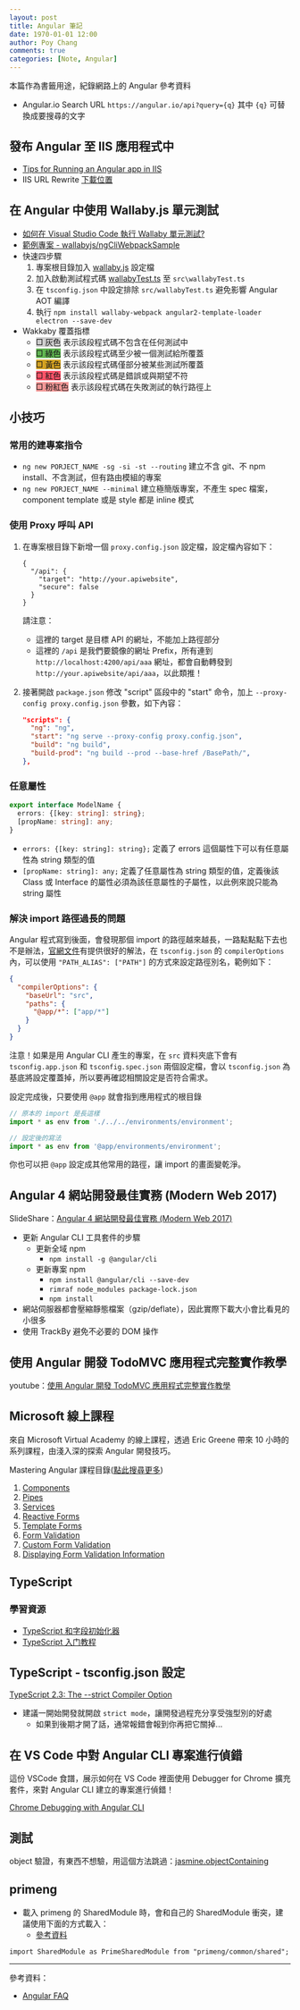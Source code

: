 ```yaml
---
layout: post
title: Angular 筆記
date: 1970-01-01 12:00
author: Poy Chang
comments: true
categories: [Note, Angular]
---
```

本篇作為書籤用途，紀錄網路上的 Angular 參考資料

* Angular.io Search URL `https://angular.io/api?query={q}` 其中 `{q}` 可替換成要搜尋的文字

## 發布 Angular 至 IIS 應用程式中

* [Tips for Running an Angular app in IIS](https://blogs.msdn.microsoft.com/premier_developer/2017/06/14/tips-for-running-an-angular-app-in-iis/)
* IIS URL Rewrite [下載位置](https://www.iis.net/downloads/microsoft/url-rewrite)

## 在 Angular 中使用 Wallaby.js 單元測試

* [如何在 Visual Studio Code 執行 Wallaby 單元測試?](http://oomusou.io/vscode/vscode-wallaby/)
* [範例專案 - wallabyjs/ngCliWebpackSample](https://github.com/wallabyjs/ngCliWebpackSample#wallabyjs)
* 快速四步驟
	1. 專案根目錄加入 [wallaby.js](https://github.com/wallabyjs/ngCliWebpackSample/blob/master/wallaby.js) 設定檔
	2. 加入啟動測試程式碼 [wallabyTest.ts](https://github.com/wallabyjs/ngCliWebpackSample/blob/master/src/wallabyTest.ts) 至 `src\wallabyTest.ts`
	3. 在 `tsconfig.json` 中設定排除 `src/wallabyTest.ts` 避免影響 Angular AOT 編譯
	4. 執行 `npm install wallaby-webpack angular2-template-loader electron --save-dev`
* Wakkaby 覆蓋指標 
	* <span style="background-color: #CCCCCC"> □ 灰色</span> 表示該段程式碼不包含在任何測試中
	* <span style="background-color: #5FB550"> □ 綠色</span> 表示該段程式碼至少被一個測試給所覆蓋
	* <span style="background-color: #D3A121"> □ 黃色</span> 表示該段程式碼僅部分被某些測試所覆蓋
	* <span style="background-color: #FF5167"> □ 紅色</span> 表示該段程式碼是錯誤或與期望不符
	* <span style="background-color: #F39796"> □ 粉紅色</span> 表示該段程式碼在失敗測試的執行路徑上

## 小技巧

### 常用的建專案指令

* `ng new PORJECT_NAME -sg -si -st --routing` 建立不含 git、不 npm install、不含測試，但有路由模組的專案
* `ng new PORJECT_NAME --minimal` 建立極簡版專案，不產生 spec 檔案，component template 或是 style 都是 inline 模式

### 使用 Proxy 呼叫 API

1. 在專案根目錄下新增一個 `proxy.config.json` 設定檔，設定檔內容如下：
	```josn
	{
	  "/api": {
	    "target": "http://your.apiwebsite",
	    "secure": false
	  }
	}
	```
	
	請注意：
	* 這裡的 target 是目標 API 的網址，不能加上路徑部分
	* 這裡的 `/api` 是我們要鏡像的網址 Prefix，所有連到 `http://localhost:4200/api/aaa` 網址，都會自動轉發到 `http://your.apiwebsite/api/aaa`，以此類推！
2. 接著開啟 `package.json` 修改 "script" 區段中的 "start" 命令，加上 `--proxy-config proxy.config.json` 參數，如下內容：
	```json
	"scripts": {
	  "ng": "ng",
	  "start": "ng serve --proxy-config proxy.config.json",
	  "build": "ng build",
	  "build-prod": "ng build --prod --base-href /BasePath/",
	},
	```

### 任意屬性

```typescript
export interface ModelName {
  errors: {[key: string]: string};
  [propName: string]: any;
}
```

* `errors: {[key: string]: string};` 定義了 errors 這個屬性下可以有任意屬性為 string 類型的值
* `[propName: string]: any;` 定義了任意屬性為 string 類型的值，定義後該 Class 或 Interface 的屬性必須為該任意屬性的子屬性，以此例來說只能為 string 屬性

### 解決 import 路徑過長的問題

Angular 程式寫到後面，會發現那個 import 的路徑越來越長，一路點點點下去也不是辦法，[官網文件](https://www.typescriptlang.org/docs/handbook/module-resolution.html#path-mapping)有提供很好的解法，在 `tsconfig.json` 的 `compilerOptions` 內，可以使用 `"PATH_ALIAS": ["PATH"]` 的方式來設定路徑別名，範例如下：

```json
{
  "compilerOptions": {
    "baseUrl": "src",
    "paths": {
      "@app/*": ["app/*"]
    }
  }
}
```

注意！如果是用 Angular CLI 產生的專案，在 `src` 資料夾底下會有 `tsconfig.app.json` 和 `tsconfig.spec.json` 兩個設定檔，會以 `tsconfig.json` 為基底將設定覆蓋掉，所以要再確認相關設定是否符合需求。

設定完成後，只要使用 `@app` 就會指到應用程式的根目錄

```typescript
// 原本的 import 是長這樣
import * as env from './../../environments/environment';

// 設定後的寫法
import * as env from '@app/environments/environment';
```

你也可以把 `@app` 設定成其他常用的路徑，讓 import 的畫面變乾淨。

## Angular 4 網站開發最佳實務 (Modern Web 2017)

SlideShare：[Angular 4 網站開發最佳實務 (Modern Web 2017)](https://www.slideshare.net/WillHuangTW/angular-4-best-practics)

* 更新 Angular CLI 工具套件的步驟
	* 更新全域 npm
		* `npm install -g @angular/cli`
	* 更新專案 npm
		* `npm install @angular/cli --save-dev`
		* `rimraf node_modules package-lock.json`
		* `npm install`
* 網站伺服器都會壓縮靜態檔案（gzip/deflate），因此實際下載大小會比看見的小很多
* 使用 TrackBy 避免不必要的 DOM 操作

## 使用 Angular 開發 TodoMVC 應用程式完整實作教學

youtube：[使用 Angular 開發 TodoMVC 應用程式完整實作教學](https://www.youtube.com/watch?v=aMeF8ksXv7o&t=271s)

## Microsoft 線上課程

來自 Microsoft Virtual Academy 的線上課程，透過 Eric Greene 帶來 10 小時的系列課程，由淺入深的探索 Angular 開發技巧。

Mastering Angular 課程目錄([點此搜尋更多](https://mva.microsoft.com/search/SearchResults.aspx#!q=Mastering%20Angular&lang=1033))

1. [Components](https://mva.microsoft.com/en-US/training-courses/mastering-angular-part-1-components-17709)
2. [Pipes](https://mva.microsoft.com/en-US/training-courses/mastering-angular-part-2-pipes-17710)
3. [Services](https://mva.microsoft.com/en-US/training-courses/mastering-angular-part-3-services-17711)
4. [Reactive Forms](https://mva.microsoft.com/en-US/training-courses/mastering-angular-part-4-reactive-forms-17728)
5. [Template Forms](https://mva.microsoft.com/en-US/training-courses/mastering-angular-part-5-template-forms-17731)
6. [Form Validation](https://mva.microsoft.com/en-US/training-courses/mastering-angular-part-6-form-validation-17734)
7. [Custom Form Validation](https://mva.microsoft.com/en-US/training-courses/mastering-angular-part-7-custom-form-validation-17736)
8. [Displaying Form Validation Information](https://mva.microsoft.com/en-US/training-courses/mastering-angular-part-8-displaying-form-validation-information-17741)

## TypeScript

### 學習資源
* [TypeScript 和字段初始化器](https://gxnotes.com/article/137971.html)
* [TypeScript 入门教程](https://ts.xcatliu.com/basics/type-of-object-interfaces.html)

## TypeScript - tsconfig.json 設定

[TypeScript 2.3: The --strict Compiler Option](https://blog.mariusschulz.com/2017/06/09/typescript-2-3-the-strict-compiler-option)

* 建議一開始開發就開啟 `strict mode`，讓開發過程充分享受強型別的好處
	* 如果到後期才開了話，通常報錯會報到你再把它關掉...

## 在 VS Code 中對 Angular CLI 專案進行偵錯

這份 VSCode 食譜，展示如何在 VS Code 裡面使用 Debugger for Chrome 擴充套件，來對 Angular CLI 建立的專案進行偵錯！

[Chrome Debugging with Angular CLI](https://github.com/Microsoft/vscode-recipes/tree/master/Angular-CLI)

## 測試

object 驗證，有東西不想驗，用這個方法跳過：[jasmine.objectContaining](https://jasmine.github.io/2.0/introduction.html#section-Partial_Matching_with_<code>jasmine.objectContaining</code>)

## primeng

* 載入 primeng 的 SharedModule 時，會和自己的 SharedModule 衝突，建議使用下面的方式載入：
	* [參考資料](https://github.com/primefaces/primeng/issues/2508)

```
import SharedModule as PrimeSharedModule from "primeng/common/shared";
```

----------

參考資料：

* [Angular FAQ](https://github.com/semlinker/angular-faq)